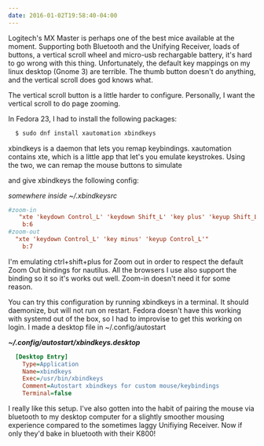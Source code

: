 ```yaml
---
date: 2016-01-02T19:58:40-04:00
---
```


Logitech's MX Master is perhaps one of the best mice available at the moment. Supporting both Bluetooth and the Unifying Receiver, loads of buttons, a vertical scroll wheel and micro-usb rechargable battery, it's hard to go wrong with this thing. Unfortunately, the default key mappings on my linux desktop (Gnome 3) are terrible. The thumb button doesn't do anything, and the vertical scroll does god knows what.

The vertical scroll button is a little harder to configure. Personally, I want the vertical scroll to do page zooming.

In Fedora 23, I had to install the following packages:

```bash
  $ sudo dnf install xautomation xbindkeys
```

xbindkeys is a daemon that lets you remap keybindings. xautomation contains xte, which is a little app that let's you emulate keystrokes. Using the two, we can remap the mouse buttons to simulate

and give xbindkeys the following config:

*somewhere inside ~/.xbindkeysrc*

```ini
#zoom-in
   "xte 'keydown Control_L' 'keydown Shift_L' 'key plus' 'keyup Shift_L' 'keyup Control_L'"
    b:6
#zoom-out
  "xte 'keydown Control_L' 'key minus' 'keyup Control_L'"
    b:7
```

I'm emulating ctrl+shift+plus for Zoom out in order to respect the default Zoom Out bindings for nautilus. All the browsers I use also support the binding so it so it's works out well. Zoom-in doesn't need it for some reason.  

You can try this configuration by running xbindkeys in a terminal. It should daemonize, but will not run on restart. Fedora doesn't have this working with systemd out of the box, so I had to improvise to get this working on login. I made a desktop file in ~/.config/autostart

***~/.config/autostart/xbindkeys.desktop***

```ini
  [Desktop Entry]
    Type=Application
    Name=xbindkeys
    Exec=/usr/bin/xbindkeys
    Comment=Autostart xbindkeys for custom mouse/keybindings
    Terminal=false
```

I really like this setup. I've also gotten into the habit of pairing the mouse via bluetooth to my desktop computer for a slightly smoother mousing experience compared to the sometimes laggy Unifiying Receiver. Now if only they'd bake in bluetooth with their K800!